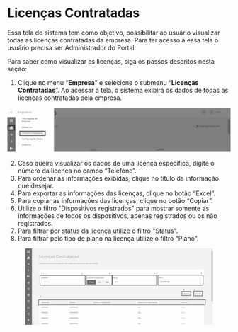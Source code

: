 # Licenças Contratadas

Essa tela do sistema tem como objetivo, possibilitar ao usuário visualizar todas as licenças contratadas da empresa. Para ter acesso a essa tela o usuário precisa ser Administrador do Portal.

Para saber como visualizar as licenças, siga os passos descritos nesta seção:

1. Clique no menu “**Empresa**” e selecione o submenu “**Licenças Contratadas**”. Ao acessar a tela, o sistema exibirá os dados de todas as licenças contratadas pela empresa.

![](<../../.gitbook/assets/0 (22).png>)

2. Caso queira visualizar os dados de uma licença específica, digite o número da licença no campo “Telefone”.
3. Para ordenar as informações exibidas, clique no título da informação que desejar.
4. Para exportar as informações das licenças, clique no botão “Excel”.
5. Para copiar as informações das licenças, clique no botão “Copiar”.
6. Utilize o filtro "Dispositivos registrados" para mostrar somente as informações de todos os dispositivos, apenas registrados ou os não registrados.
7. Para filtrar por status da licença utilize o filtro "Status".
8. Para filtrar pelo tipo de plano na licença utilize o filtro "Plano".

<figure><img src="../../.gitbook/assets/image (124).png" alt="" width="563"><figcaption></figcaption></figure>
